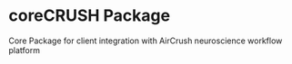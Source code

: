 # coreCRUSH Package

Core Package for client integration with AirCrush neuroscience workflow platform